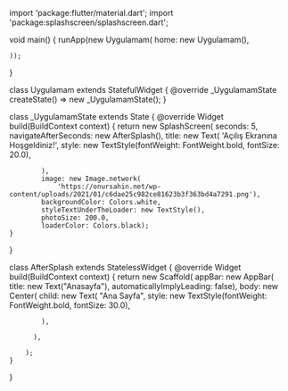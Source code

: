 import 'package:flutter/material.dart';
import 'package:splashscreen/splashscreen.dart';

void main()
{
    runApp(new Uygulamam(
      home: new Uygulamam(),
  
    ));
}

class Uygulamam extends StatefulWidget
{
    @override
  _UygulamamState createState() => new _UygulamamState();
}

class _UygulamamState extends State<Uygulamam> {
    @override
  Widget build(BuildContext context) {
        return new SplashScreen(
            seconds: 5,
            navigateAfterSeconds: new AfterSplash(),
            title: new Text(
              'Açılış Ekranına Hoşgeldiniz!',
              style: new TextStyle(fontWeight: FontWeight.bold, fontSize: 20.0),
    
            ),
            image: new Image.network(
                'https://onursahin.net/wp-content/uploads/2021/01/c6dae25c982ce81623b3f363bd4a7291.png'),
            backgroundColor: Colors.white,
            styleTextUnderTheLoader: new TextStyle(),
            photoSize: 200.0,
            loaderColor: Colors.black);
    }
}

class AfterSplash extends StatelessWidget
{
    @override
  Widget build(BuildContext context) {
        return new Scaffold(
          appBar: new AppBar(
              title: new Text("Anasayfa"), automaticallyImplyLeading: false),
          body: new Center(
            child: new Text(
              "Ana Sayfa",
              style: new TextStyle(fontWeight: FontWeight.bold, fontSize: 30.0),
    
            ),
    
          ),
    
        );
    }
}
